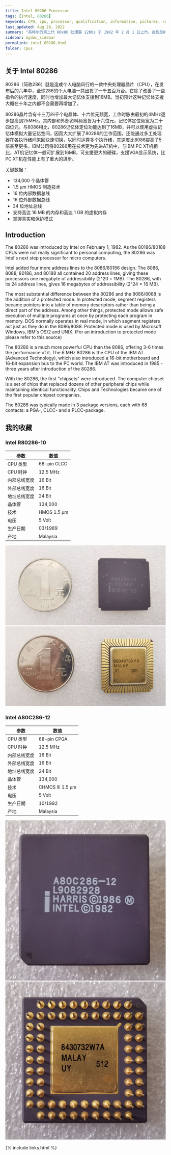 ```yaml
---
title: Intel 80286 Processor
tags: [Intel, 80286]
keywords: CPU, cpu, processor, qualification, information, pictures, core, frequency, chip packaging, packaging, cpu info, x86, collection, amd, cyrix, harris, ibm, idt, iit, intel, motorola, nec, sgs, sgs-thomson, siemens, ST, signetics, mhs, ti, texas instruments, ulsi, umc, weitek, zilog, 808x, 8085, 8088, 8086, 80188, 80186, 80286, 286, 80386, 386, i386, Am386, 386sx, 386dx, 486, i486, 586, 486sx, 486dx, overdrive, 487, pentium, 586, 5x86, 386dlc, 386slc, 486dx2, mmx, ppro, pentium-pro, pro, athlon, duron, z80, dirk oppelt, dirk, oppelt, engineering, sample, samples
last_updated: Aug 28, 2022
summary: "英特尔的第二代 80x86 处理器 i286s 于 1982 年 2 月 1 日上市。这些是8086的直接后继产品，最初主要用于商用计算机。80 年代中期，在 286 系统的价格下降到可以承受的水平后，它们也进入了国内系统。80286 微处理器最重要的创新是保护模式。在“保护”模式下，处理器最多可以寻址 16 MB 内存，并且还可以保护内存和其他系统资源。一项极其重要的功能，对于未来的多任务处理至关重要。但是，对于 286 系统，仍然存在一些限制，例如可以选择直接从保护模式切换回实模式。与后来的386系统可以在运行期间来回切换相反，286 系统必须重新启动。"
sidebar: mydoc_sidebar
permalink: intel_80286.html
folder: cpus
---
```


## 关于 Intel 80286

80286（简称286）就是造成个人电脑风行的一款中央处理器晶片（CPU），在发布后的六年中，全球286的个人电脑一共出货了一千五百万台。它除了改善了一些指令的执行速度，同时也增加最大记忆体支援到16MB。当初预计这种记忆体支援大概在十年之内都不会需要再增加了。

80286晶片含有十三万四千个电晶体、十六位元频宽，工作时脉由最初的4MHz逐步提高到25MHz。其内部和外部资料频宽皆为十六位元，记忆体定位频宽为二十四位元。与8086相比，80286记忆体定位功能达到了16MB，并可以使用虚拟记忆体模拟大量记忆空间，因而大大扩展了80286的工作范围，还能通过多工处理器在各执行绪间来回快速切换，以同时运算多个执行绪，其速度比8086提高了5倍甚至更多。IBM公司将80286用在技术更为先进AT机中，与IBM PC XT机相比，AT机记忆体一般可扩展到16MB，可支援更大的硬碟，支援VGA显示系统，比PC XT机在性能上有了重大的进步。

关键数据：
- 134,000 个晶体管
- 1.5 µm HMOS 制造技术
- 16 位内部数据总线
- 16 位外部数据总线
- 24 位地址总线
- 支持高达 16 MB 的内存和高达 1 GB 的虚拟内存
- 掌握真实和保护模式

## Introduction

The 80286 was introduced by Intel on February 1, 1982. As the 80186/80188 CPUs were not really significant to personal computing, the 80286 was Intel's next step processor for micro computers.
 
Intel added four more address lines to the 8086/80186 design. The 8086, 8088, 80186, and 80188 all contained 20 address lines, giving these processors one megabyte of addressibility (2^20 = 1MB). The 80286, with its 24 address lines, gives 16 megabytes of addressibility (2^24 = 16 MB).
 
The most substantial difference between the 80286 and the 8086/8088 is the addition of a protected mode. In protected mode, segment registers became pointers into a table of memory descriptors rather than being a direct part of the address. Among other things, protected mode allows safe execution of multiple programs at once by protecting each program in memory. DOS normally operates in real mode, in which segment registers act just as they do in the 8086/8088. Protected mode is used by Microsoft Windows, IBM's OS/2 and UNIX. (For an introduction to protected mode please refer to this source)
 
The 80286 is a much more powerful CPU than the 8086, offering 3-6 times the performance of it. The 6 MHz 80286 is the CPU of the IBM AT (Advanced Technology), which also introduced a 16-bit motherboard and 16-bit expansion bus to the PC world. The IBM AT was introduced in 1985 - three years after introduction of the 80286.
 
With the 80286, the first "chipsets" were introduced. The computer chipset is a set of chips that replaced dozens of other peripheral chips while maintaining identical functionality. Chips and Technologies became one of the first popular chipset companies.
 
The 80286 was typically made in 3 package versions, each with 68 contacts: a PGA-, CLCC- and a PLCC-package.

## 我的收藏

### Intel R80286-10

| 参数 | 数值 |
| ------ | ------ |
| CPU 类型 | 68-pin CLCC |
| CPU 时钟 | 12.5 MHz |
| 内部总线宽度 | 16 Bit |
| 外部总线宽度 | 16 Bit |
| 地址总线宽度 | 24 Bit |
| 晶体管 | 134,000 |
| 技术 | HMOS 1.5 µm |
| 电压 | 5 Volt |
| 生产日期 | 03/1989 |
| 产地 | Malaysia |

![Intel R80286-10 正面](/images/cpus/Intel/Intel_R80286-10_1.jpg)
![Intel R80286-10 反面](/images/cpus/Intel/Intel_R80286-10_2.jpg)

### Intel A80C286-12

| 参数 | 数值 |
| ------ | ------ |
| CPU 类型 | 68-pin CPGA |
| CPU 时钟 | 12.5 MHz |
| 内部总线宽度 | 16 Bit |
| 外部总线宽度 | 16 Bit |
| 地址总线宽度 | 24 Bit |
| 晶体管 | 134,000 |
| 技术 | CHMOS III 1.5 µm |
| 电压 | 5 Volt |
| 生产日期 | 10/1992 |
| 产地 | Malaysia |

![Intel A80C286-12 正面](/images/cpus/Intel/Intel_A80C286-12_1.jpg)
![Intel A80C286-12 反面](/images/cpus/Intel/Intel_A80C286-12_2.jpg)

{% include links.html %}
